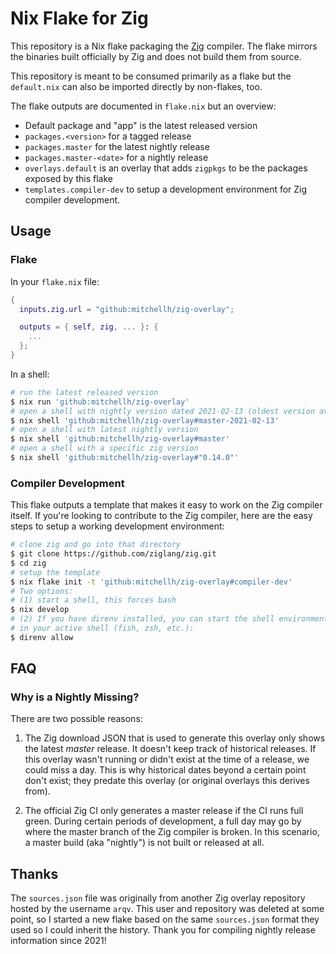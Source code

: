 # Nix Flake for Zig

This repository is a Nix flake packaging the [Zig](https://ziglang.org)
compiler. The flake mirrors the binaries built officially by Zig and
does not build them from source.

This repository is meant to be consumed primarily as a flake but the
`default.nix` can also be imported directly by non-flakes, too.

The flake outputs are documented in `flake.nix` but an overview:

  * Default package and "app" is the latest released version
  * `packages.<version>` for a tagged release
  * `packages.master` for the latest nightly release
  * `packages.master-<date>` for a nightly release
  * `overlays.default` is an overlay that adds `zigpkgs` to be the packages
    exposed by this flake
  * `templates.compiler-dev` to setup a development environment for Zig
    compiler development.

## Usage

### Flake

In your `flake.nix` file:

```nix
{
  inputs.zig.url = "github:mitchellh/zig-overlay";

  outputs = { self, zig, ... }: {
    ...
  };
}
```

In a shell:

```sh
# run the latest released version
$ nix run 'github:mitchellh/zig-overlay'
# open a shell with nightly version dated 2021-02-13 (oldest version available)
$ nix shell 'github:mitchellh/zig-overlay#master-2021-02-13'
# open a shell with latest nightly version
$ nix shell 'github:mitchellh/zig-overlay#master'
# open a shell with a specific zig version
$ nix shell 'github:mitchellh/zig-overlay#"0.14.0"'
```

### Compiler Development

This flake outputs a template that makes it easy to work on the Zig
compiler itself. If you're looking to contribute to the Zig compiler,
here are the easy steps to setup a working development environment:

```sh
# clone zig and go into that directory
$ git clone https://github.com/ziglang/zig.git
$ cd zig
# setup the template
$ nix flake init -t 'github:mitchellh/zig-overlay#compiler-dev'
# Two options:
# (1) start a shell, this forces bash
$ nix develop
# (2) If you have direnv installed, you can start the shell environment
# in your active shell (fish, zsh, etc.):
$ direnv allow
```

## FAQ

### Why is a Nightly Missing?

There are two possible reasons:

1. The Zig download JSON that is used to generate this overlay only shows
the latest _master_ release. It doesn't keep track of historical releases.
If this overlay wasn't running or didn't exist at the time of a release,
we could miss a day. This is why historical dates beyond a certain point
don't exist; they predate this overlay (or original overlays this derives
from).

2. The official Zig CI only generates a master release if the CI runs 
full green. During certain periods of development, a full day may go by
where the master branch of the Zig compiler is broken. In this scenario,
a master build (aka "nightly") is not built or released at all.

## Thanks

The `sources.json` file was originally from another Zig overlay repository
hosted by the username `arqv`. This user and repository was deleted at some
point, so I started a new flake based on the same `sources.json` format
they used so I could inherit the history. Thank you for compiling nightly
release information since 2021!
